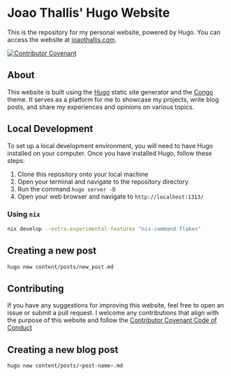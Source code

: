 # Joao Thallis' Hugo Website

This is the repository for my personal website, powered by Hugo. You can access the website at [joaothallis.com](https://joaothallis.com/).

[![Contributor Covenant](https://img.shields.io/badge/Contributor%20Covenant-2.1-4baaaa.svg)](code_of_conduct.md)

## About

This website is built using the [Hugo](https://gohugo.io/) static site generator and the [Congo](https://github.com/jpanther/congo/) theme. It serves as a platform for me to showcase my projects, write blog posts, and share my experiences and opinions on various topics.

## Local Development

To set up a local development environment, you will need to have Hugo installed on your computer. Once you have installed Hugo, follow these steps:

1. Clone this repository onto your local machine
2. Open your terminal and navigate to the repository directory
3. Run the command `hugo server -D`
4. Open your web browser and navigate to `http://localhost:1313/`

### Using `nix`

```bash
nix develop --extra-experimental-features "nix-command flakes"
```


## Creating a new post

```bash
hugo new content/posts/new_post.md
```

## Contributing

If you have any suggestions for improving this website, feel free to open an issue or submit a pull request. I welcome any contributions that align with the purpose of this website and follow the [Contributor Covenant Code of Conduct](https://www.contributor-covenant.org/version/2/1/code_of_conduct/)

## Creating a new blog post

```bash
hugo new content/posts/<post-name>.md
```
